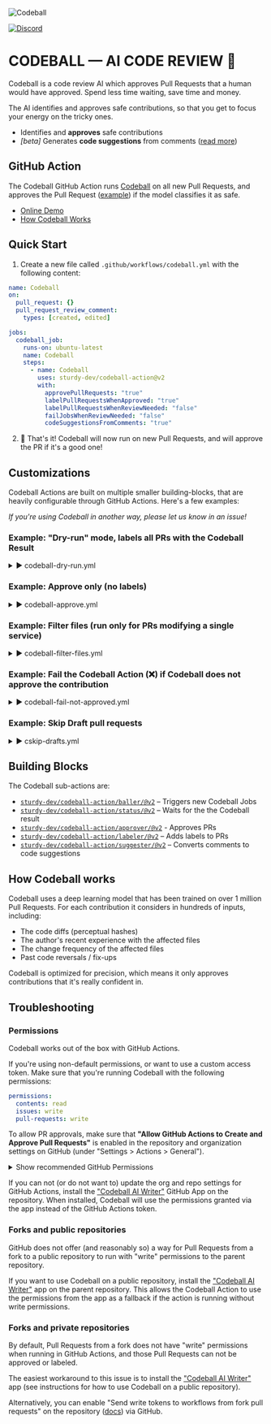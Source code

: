 ![Codeball](https://user-images.githubusercontent.com/47952/173048697-d3d39fc3-6238-4fc3-9baf-ccbbb3b4258c.png)

[![Discord](https://img.shields.io/badge/join-Discord-blue.svg)](https://discord.gg/nE4UcQHZtV)


# CODEBALL &mdash; AI CODE REVIEW 🔮

Codeball is a code review AI which approves Pull Requests that a human would have approved. Spend less time waiting, save time and money.

The AI identifies and approves safe contributions, so that you get to focus your energy on the tricky ones.

* Identifies and **approves** safe contributions
* _[beta]_ Generates **code suggestions** from comments ([read more](https://codeball.ai/suggester))

## GitHub Action

The Codeball GitHub Action runs [Codeball](https://codeball.ai/) on all new Pull Requests, and approves the Pull Request ([example](https://github.com/sturdy-dev/codeball-action/pull/7)) if the model classifies it as safe.

- [Online Demo](https://codeball.ai/)
- [How Codeball Works](https://codeball.ai/how)

## Quick Start

1. Create a new file called `.github/workflows/codeball.yml` with the following content:

```yaml
name: Codeball
on:
  pull_request: {}
  pull_request_review_comment:
    types: [created, edited]

jobs:
  codeball_job:
    runs-on: ubuntu-latest
    name: Codeball
    steps:
      - name: Codeball
        uses: sturdy-dev/codeball-action@v2
        with:
          approvePullRequests: "true"
          labelPullRequestsWhenApproved: "true"
          labelPullRequestsWhenReviewNeeded: "false"
          failJobsWhenReviewNeeded: "false"
          codeSuggestionsFromComments: "true"
```

2. 🎉 That's it! Codeball will now run on new Pull Requests, and will approve the PR if it's a good one!

## Customizations

Codeball Actions are built on multiple smaller building-blocks, that are heavily configurable through GitHub Actions. Here's a few examples:

_If you're using Codeball in another way, please let us know in an issue!_

### Example: "Dry-run" mode, labels all PRs with the Codeball Result

<details>
  <summary>▶️ codeball-dry-run.yml</summary>
  
```yaml
name: Codeball
on: [pull_request]

jobs:
  codeball_job:
    runs-on: ubuntu-latest
    name: Codeball
    steps:
      - name: Codeball
        uses: sturdy-dev/codeball-action@v2
        with:
          approvePullRequests: "false"
          labelPullRequestsWhenApproved: "true"
          labelPullRequestsWhenReviewNeeded: "true"
          failJobsWhenReviewNeeded: "false"
```
</details>

### Example: Approve only (no labels)

<details>
  <summary>▶️ codeball-approve.yml</summary>
  
```yaml
name: Codeball
on: [pull_request]

jobs:
  codeball_job:
    runs-on: ubuntu-latest
    name: Codeball
    steps:
      - name: Codeball
        uses: sturdy-dev/codeball-action@v2
        with:
          approvePullRequests: "true"
          labelPullRequestsWhenApproved: "false"
          labelPullRequestsWhenReviewNeeded: "false"
          failJobsWhenReviewNeeded: "false"
```
</details>


### Example: Filter files (run only for PRs modifying a single service)

<details>
  <summary>▶️ codeball-filter-files.yml</summary>
  
```yaml
name: Codeball
on:
  pull_request:
    # Run Codeball only if files under "/web/" has been modified (and no other files)
    # See: https://docs.github.com/en/actions/using-workflows/workflow-syntax-for-github-actions#example-including-and-excluding-paths
    paths:
      - '!**'
      - '/web/**'

jobs:
  codeball_job:
    runs-on: ubuntu-latest
    name: Codeball
    steps:
      - name: Codeball
        uses: sturdy-dev/codeball-action@v2
        with:
          approvePullRequests: "true"
          labelPullRequestsWhenApproved: "true"
          labelPullRequestsWhenReviewNeeded: "false"
          failJobsWhenReviewNeeded: "false"
```
</details>


### Example: Fail the Codeball Action (❌) if Codeball does not approve the contribution

<details>
  <summary>▶️ codeball-fail-not-approved.yml</summary>

```yaml
name: Codeball
on: [pull_request]

jobs:
  codeball_job:
    runs-on: ubuntu-latest
    name: Codeball
    steps:
      - name: Codeball
        uses: sturdy-dev/codeball-action@v2
        with:
          approvePullRequests: "true"
          labelPullRequestsWhenApproved: "true"
          labelPullRequestsWhenReviewNeeded: "false"
          failJobsWhenReviewNeeded: "true"
```
</details>

### Example: Skip Draft pull requests

<details>
  <summary>▶️ cskip-drafts.yml</summary>

```yaml
name: Codeball
on:
  pull_request:
     types:
     - opened
     - reopened
     - synchronize
     - ready_for_review

jobs:
  codeball_job:
    runs-on: ubuntu-latest
    if: ${{ !github.event.pull_request.draft }}
    name: Codeball
    steps:
      - name: Codeball
        uses: sturdy-dev/codeball-action@v2
```
</details>



## Building Blocks

The Codeball sub-actions are:

* [`sturdy-dev/codeball-action/baller/@v2`](./baller/README.md) – Triggers new Codeball Jobs
* [`sturdy-dev/codeball-action/status/@v2`](./status/README.md) – Waits for the the Codeball result
* [`sturdy-dev/codeball-action/approver/@v2`](./approver/README.md) - Approves PRs
* [`sturdy-dev/codeball-action/labeler/@v2`](./labeler/README.md) – Adds labels to PRs
* [`sturdy-dev/codeball-action/suggester/@v2`](./suggester/README.md) – Converts comments to code suggestions

## How Codeball works

Codeball uses a deep learning model that has been trained on over 1 million Pull Requests. For each contribution it considers in hundreds of inputs, including:

- The code diffs (perceptual hashes)
- The author's recent experience with the affected files
- The change frequency of the affected files
- Past code reversals / fix-ups

Codeball is optimized for precision, which means it only approves contributions that it's really confident in.

## Troubleshooting

### Permissions

Codeball works out of the box with GitHub Actions. 

If you're using non-default permissions, or want to use a custom access token. Make sure that you're running Codeball with the following permissions:

```yaml
permissions:
  contents: read
  issues: write
  pull-requests: write
```

To allow PR approvals, make sure that **"Allow GitHub Actions to Create and Approve Pull Requests"** is enabled in the repository and organization settings on GitHub (under "Settings > Actions > General").

<details>
  <summary>Show recommended GitHub Permissions</summary>
  
  ![Fork pull request workflows from outside collaborators](https://user-images.githubusercontent.com/47952/184130867-8c149bfa-e827-425c-882b-eacf775c9542.png)
![Fork pull request workflows in private repositories](https://user-images.githubusercontent.com/47952/184130872-7e91445d-4287-4b80-8c3b-6ff40fc893db.png)
![Workflow permissions](https://user-images.githubusercontent.com/47952/184130874-54458e54-84f4-48fb-9347-0188c3ba27b6.png)
</details>

If you can not (or do not want to) update the org and repo settings for GitHub Actions, install the ["Codeball AI Writer"](https://github.com/apps/codeball-ai-writer) GitHub App on the repository. When installed, Codeball will use the permissions granted via the app instead of the GitHub Actions token.

### Forks and public repositories

GitHub does not offer (and reasonably so) a way for Pull Requests from a fork to a public repository to run with "write" permissions to the parent repository.

If you want to use Codeball on a public repository, install the ["Codeball AI Writer"](https://github.com/apps/codeball-ai-writer) app on the parent repository. This allows the Codeball Action to use the permissions from the app as a fallback if the action is running without write permissions.

### Forks and private repositories

By default, Pull Requests from a fork does not have "write" permissions when running in GitHub Actions, and those Pull Requests can not be approved or labeled.

The easiest workaround to this issue is to install the ["Codeball AI Writer"](https://github.com/apps/codeball-ai-writer) app (see instructions for how to use Codeball on a public repository).

Alternatively, you can enable "Send write tokens to workflows from fork pull requests" on the repository ([docs](https://docs.github.com/en/repositories/managing-your-repositorys-settings-and-features/enabling-features-for-your-repository/managing-github-actions-settings-for-a-repository#enabling-workflows-for-private-repository-forks)) via GitHub.
